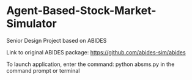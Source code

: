 # Agent-Based-Stock-Market-Simulator
Senior Design Project based on ABIDES 

Link to original ABIDES package: https://github.com/abides-sim/abides 

To launch application, enter the command: python absms.py in the command prompt or terminal
